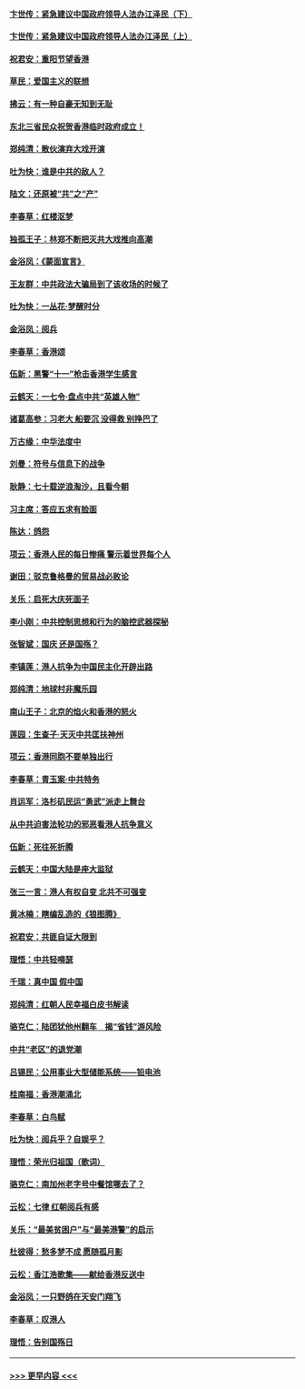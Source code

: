 #### [卞世传：紧急建议中国政府领导人法办江泽民（下）](../pages/nsc993/n11573390.md?t=10071133) 
#### [卞世传：紧急建议中国政府领导人法办江泽民（上）](../pages/nsc993/n11573208.md?t=10071133) 
#### [祝君安：重阳节望香港](../pages/nsc993/n11573190.md?t=10071133) 
#### [草民：爱国主义的联想](../pages/nsc993/n11572333.md?t=10071133) 
#### [拂云：有一种自豪无知到无耻](../pages/nsc993/n11572006.md?t=10071133) 
#### [东北三省民众祝贺香港临时政府成立！](../pages/nsc993/n11571215.md?t=10071133) 
#### [郑纯清：散伙演弃大戏开演](../pages/nsc993/n11570826.md?t=10071133) 
#### [吐为快：谁是中共的敌人？](../pages/nsc993/n11570817.md?t=10071133) 
#### [陆文：还原被“共”之“产”](../pages/nsc993/n11570798.md?t=10071133) 
#### [李春草：红楼沤梦](../pages/nsc993/n11569673.md?t=10071133) 
#### [独孤王子：林郑不断把灭共大戏推向高潮](../pages/nsc993/n11569381.md?t=10071133) 
#### [金浴凤：《蒙面宣言》](../pages/nsc993/n11569368.md?t=10071133) 
#### [王友群：中共政法大骗局到了该收场的时候了](../pages/nsc993/n11568940.md?t=10071133) 
#### [吐为快：一丛花‧梦醒时分](../pages/nsc993/n11567491.md?t=10071133) 
#### [金浴凤：阅兵](../pages/nsc993/n11567454.md?t=10071133) 
#### [李春草：香港颂](../pages/nsc993/n11567444.md?t=10071133) 
#### [伍新：黑警“十一”枪击香港学生感言](../pages/nsc993/n11567426.md?t=10071133) 
#### [云鹤天：一七令‧盘点中共“英雄人物”](../pages/nsc993/n11567091.md?t=10071133) 
#### [诸葛高参：习老大 船要沉 没得救 别挣巴了](../pages/nsc993/n11566976.md?t=10071133) 
#### [万古缘：中华法度中](../pages/nsc993/n11566726.md?t=10071133) 
#### [刘曼：符号与信息下的战争](../pages/nsc993/n11564655.md?t=10071133) 
#### [耿静：七十载逆浪淘沙，且看今朝](../pages/nsc993/n11564520.md?t=10071133) 
#### [习主席：答应五求有脸面](../pages/nsc993/n11563953.md?t=10071133) 
#### [陈达：鸽怨](../pages/nsc993/n11561879.md?t=10071133) 
#### [项云：香港人民的每日惨痛  警示着世界每个人](../pages/nsc993/n11559273.md?t=10071133) 
#### [谢田：驳克鲁格曼的贸易战必败论](../pages/nsc993/n11555840.md?t=10071133) 
#### [关乐：启死大庆死面子](../pages/nsc993/n11556823.md?t=10071133) 
#### [李小刚：中共控制思想和行为的脑控武器探秘](../pages/nsc993/n11556776.md?t=10071133) 
#### [张智斌：国庆  还是国殇？](../pages/nsc993/n11556617.md?t=10071133) 
#### [李镇莲：港人抗争为中国民主化开辟出路](../pages/nsc993/n11556570.md?t=10071133) 
#### [郑纯清：地球村非魔乐园](../pages/nsc993/n11555415.md?t=10071133) 
#### [南山王子：北京的焰火和香港的怒火](../pages/nsc993/n11555318.md?t=10071133) 
#### [莲园：生查子·天灭中共匡扶神州](../pages/nsc993/n11555302.md?t=10071133) 
#### [项云：香港同胞不要单独出行](../pages/nsc993/n11555276.md?t=10071133) 
#### [李春草：青玉案‧中共特务](../pages/nsc993/n11552356.md?t=10071133) 
#### [肖运军：洛杉矶民运“勇武”派走上舞台](../pages/nsc993/n11551595.md?t=10071133) 
#### [从中共迫害法轮功的邪恶看港人抗争意义](../pages/nsc993/n11540858.md?t=10071133) 
#### [伍新：死往死折腾](../pages/nsc993/n11550174.md?t=10071133) 
#### [云鹤天：中国大陆是座大监狱](../pages/nsc993/n11550155.md?t=10071133) 
#### [张三一言：港人有权自变 北共不可强变](../pages/nsc993/n11550132.md?t=10071133) 
#### [黄冰楠：瞎编乱造的《狼图腾》](../pages/nsc993/n11550082.md?t=10071133) 
#### [祝君安：共匪自证大限到](../pages/nsc993/n11550041.md?t=10071133) 
#### [理悟：中共轻嘚瑟](../pages/nsc993/n11547978.md?t=10071133) 
#### [千瑞：真中国 假中国](../pages/nsc993/n11547865.md?t=10071133) 
#### [郑纯清：红朝人民幸福白皮书解读](../pages/nsc993/n11547499.md?t=10071133) 
#### [骆克仁：陆团犹他州翻车　揭“省钱”游风险](../pages/nsc993/n11546977.md?t=10071133) 
#### [中共“老区”的退党潮](../pages/nsc993/n11545995.md?t=10071133) 
#### [吕锡民：公用事业大型储能系统——铅电池](../pages/nsc993/n11545701.md?t=10071133) 
#### [桂南福：香港潮涌北](../pages/nsc993/n11545682.md?t=10071133) 
#### [李春草：白鸟赋](../pages/nsc993/n11545663.md?t=10071133) 
#### [吐为快：阅兵乎？自娱乎？](../pages/nsc993/n11545625.md?t=10071133) 
#### [理悟：荣光归祖国（歌词）](../pages/nsc993/n11545616.md?t=10071133) 
#### [骆克仁：南加州老字号中餐馆哪去了？](../pages/nsc993/n11545120.md?t=10071133) 
#### [云松：七律 红朝阅兵有感](../pages/nsc993/n11542394.md?t=10071133) 
#### [关乐：“最美贫困户”与“最美港警”的启示](../pages/nsc993/n11542252.md?t=10071133) 
#### [杜彼得：愁多梦不成 愿随孤月影](../pages/nsc993/n11540296.md?t=10071133) 
#### [云松：香江浩歌集——献给香港反送中](../pages/nsc993/n11540149.md?t=10071133) 
#### [金浴凤：一只野鸽在天安门翔飞](../pages/nsc993/n11540280.md?t=10071133) 
#### [李春草：叹港人](../pages/nsc993/n11540119.md?t=10071133) 
#### [理悟：告别国殇日](../pages/nsc993/n11539610.md?t=10071133) 

----
#### [ >>> 更早内容 <<< ](../indexes/nsc993-earlier.md)
